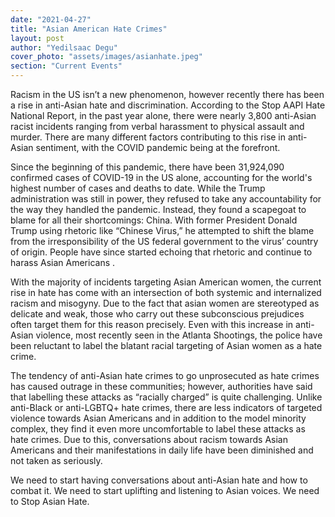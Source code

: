 ```yaml
---
date: "2021-04-27"
title: "Asian American Hate Crimes"
layout: post
author: "Yedilsaac Degu"
cover_photo: "assets/images/asianhate.jpeg"
section: "Current Events"
---
```


Racism in the US isn’t a new phenomenon, however recently there has been a rise in anti-Asian hate and discrimination. According to the Stop AAPI Hate National Report, in the past year alone, there were nearly 3,800 anti-Asian racist incidents ranging from verbal harassment to physical assault and murder. There are many different factors contributing to this rise in anti-Asian sentiment, with the COVID pandemic being at the forefront.

Since the beginning of this pandemic, there have been 31,924,090 confirmed cases of COVID-19 in the US alone, accounting for the world's highest number of cases and deaths to date. While the Trump administration was still in power, they refused to take any accountability for the way they handled the pandemic. Instead, they found a scapegoat to blame for all their shortcomings: China. With former President Donald Trump using rhetoric like “Chinese Virus,” he attempted to shift the blame from the irresponsibility of the US federal government to the virus’ country of origin. People have since started echoing that rhetoric and continue to harass Asian Americans .

With the majority of incidents targeting Asian American women, the current rise in hate has come with an intersection of both systemic and internalized racism and misogyny. Due to the fact that asian women are stereotyped as delicate and weak, those who carry out these subconscious prejudices often target them for this reason precisely. Even with this increase in anti-Asian violence, most recently seen in the Atlanta Shootings, the police have been reluctant to label the blatant racial targeting of Asian women as a hate crime.

The tendency of anti-Asian hate crimes to go unprosecuted as hate crimes has caused outrage in these communities; however, authorities have said that labelling these attacks as “racially charged” is quite challenging. Unlike anti-Black or anti-LGBTQ+ hate crimes, there are less indicators of targeted violence towards Asian Americans and in addition to the model minority complex, they find it even more uncomfortable to label these attacks as hate crimes. Due to this, conversations about racism towards Asian Americans and their manifestations in daily life have been diminished and not taken as seriously.

We need to start having conversations about anti-Asian hate and how to combat it. We need to start uplifting and listening to Asian voices. We need to Stop Asian Hate.
